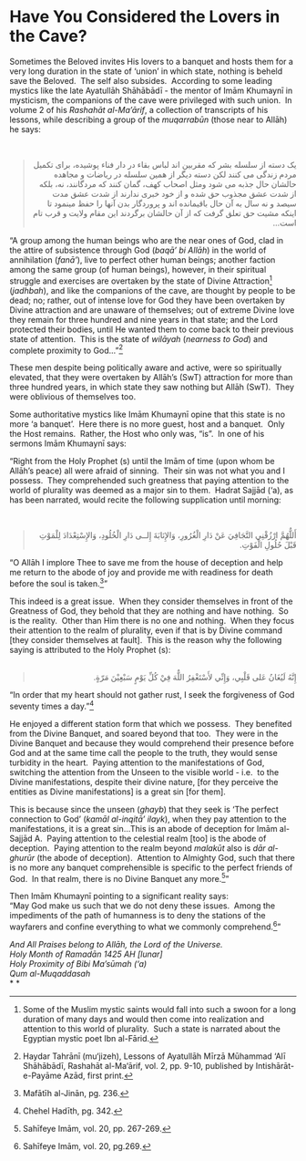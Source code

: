 Have You Considered the Lovers in the Cave?
===========================================

Sometimes the Beloved invites His lovers to a banquet and hosts them for
a very long duration in the state of ‘union’ in which state, nothing is
beheld save the Beloved.  The self also subsides.  According to some
leading mystics like the late Ayatullāh Shāhābādī - the mentor of Imām
Khumaynī in mysticism, the companions of the cave were privileged with
such union.  In volume 2 of his *Rashahāt al-Ma’ārif*, a collection of
transcripts of his lessons, while describing a group of the *muqarrabūn*
(those near to Allāh) he says:

 

<blockquote dir="rtl">
  <p>
يک دسته از سلسله بشر که مقربين اند لباس بقاء در دار فناء پوشيده، برای
تکميل مردم زندگی می کنند لکن دسته ديگر از همين سلسله در رياضات و
مجاهده حالشان حال جذبه می شود ومثل اصحاب کهف، گمان کنند که مردگانند،
نه، بلکه از شدت عشق مجذوب حق شده و از خود خبری ندارند از شدت عشق مدت
سيصد و نه سال به آن حال باقيمانده اند و پروردگار بدن آنها را حفظ
مينمود تا اينکه مشيت حق تعلق گرفت که از آن حالشان برگردند اين مقام
ولايت و قرب تام است...
  </p>
</blockquote>

“A group among the human beings who are the near ones of God, clad in
the attire of subsistence through God (*baqā’ bi Allāh*) in the world of
annihilation (*fanā’*), live to perfect other human beings; another
faction among the same group (of human beings), however, in their
spiritual struggle and exercises are overtaken by the state of Divine
Attraction[^1] (*jadhbah*), and like the companions of the cave, are
thought by people to be dead; no; rather, out of intense love for God
they have been overtaken by Divine attraction and are unaware of
themselves; out of extreme Divine love they remain for three hundred and
nine years in that state; and the Lord protected their bodies, until He
wanted them to come back to their previous state of attention.  This is
the state of *wilāyah* (*nearness to God*) and complete proximity to
God...”[^2]

These men despite being politically aware and active, were so
spiritually elevated, that they were overtaken by Allāh’s (SwT)
attraction for more than three hundred years, in which state they saw
nothing but Allāh (SwT).  They were oblivious of themselves too. 

Some authoritative mystics like Imām Khumaynī opine that this state is
no more ‘a banquet’.  Here there is no more guest, host and a banquet. 
Only the Host remains.  Rather, the Host who only was, “is”.  In one of
his sermons Imām Khumaynī says:

“Right from the Holy Prophet (s) until the Imām of time (upon whom be
Allāh’s peace) all were afraid of sinning.  Their sin was not what you
and I possess.  They comprehended such greatness that paying attention
to the world of plurality was deemed as a major sin to them.  Hadrat
Sajjād (‘a), as has been narrated, would recite the following
supplication until morning:

 

<blockquote dir="rtl">
  <p>
أَللٌّهُمَّ ارْزُقْنِي التَّجَافِيَ عَنْ دَارِ الْغُرُورِ،
وَالإِنَابَةَ إِلــى دَارِ الْخُلُودِ، وَالإِسْتِعْدَادَ لِلْمَوْتِ
قَبْلَ حُلُولِ الْفَوْتِ.
  </p>
</blockquote>

“O Allāh I implore Thee to save me from the house of deception and help
me return to the abode of joy and provide me with readiness for death
before the soul is taken.[^3]”

This indeed is a great issue.  When they consider themselves in front of
the Greatness of God, they behold that they are nothing and have
nothing.  So is the reality.  Other than Him there is no one and
nothing.  When they focus their attention to the realm of plurality,
even if that is by Divine command [they consider themselves at fault]. 
This is the reason why the following saying is attributed to the Holy
Prophet (s):  
  

<blockquote dir="rtl">
  <p>
إِنَّهُ لَيُغَانُ عَلى قَلْبِي، وَإِنِّي لأَسْتَغْفِرُ اللٌّهَ فِيْ
كُلِّ يَوْمٍ سَبْعِِيْنَ مَرّةٍ.
  </p>
</blockquote>

“In order that my heart should not gather rust, I seek the forgiveness
of God seventy times a day.”[^4]

He enjoyed a different station form that which we possess.  They
benefited from the Divine Banquet, and soared beyond that too.  They
were in the Divine Banquet and because they would comprehend their
presence before God and at the same time call the people to the truth,
they would sense turbidity in the heart.  Paying attention to the
manifestations of God, switching the attention from the Unseen to the
visible world - i.e.  to the Divine manifestations, despite their divine
nature, [for they perceive the entities as Divine manifestations] is a
great sin [for them]. 

This is because since the unseen (*ghayb*) that they seek is ‘The
perfect connection to God’ (*kamāl al-inqitā’ ilayk*), when they pay
attention to the manifestations, it is a great sin...This is an abode of
deception for Imām al-Sajjād A.  Paying attention to the celestial realm
[too] is the abode of deception.  Paying attention to the realm beyond
*malakūt* also is *dār al-ghurūr* (the abode of deception).  Attention
to Almighty God, such that there is no more any banquet comprehensible
is specific to the perfect friends of God.  In that realm, there is no
Divine Banquet any more.[^5]”

Then Imām Khumaynī pointing to a significant reality says:  
 “May God make us such that we do not deny these issues.  Among the
impediments of the path of humanness is to deny the stations of the
wayfarers and confine everything to what we commonly comprehend.[^6]”

*And All Praises belong to Allāh, the Lord of the Universe.*  
*Holy Month of Ramadān 1425 AH [lunar]  
 Holy Proximity of Bibi Ma’sūmah (‘a)  
 Qum al-Muqaddasah*  
* *

[^1]: Some of the Muslim mystic saints would fall into such a swoon for
a long duration of many days and would then come into realization and
attention to this world of plurality.  Such a state is narrated about
the Egyptian mystic poet Ibn al-Fārid.

[^2]: Haydar Tahrānī (mu‘jizeh), Lessons of Ayatullāh Mīrzā Mūhammad
‘Alī Shāhābādī, Rashahāt al-Ma‘ārif, vol. 2, pp. 9-10, published by
Intishārāt-e-Payāme Azād, first print.

[^3]: Mafātīh al-Jinān, pg. 236.

[^4]: Chehel Hadīth, pg. 342.

[^5]: Sahīfeye Imām, vol. 20, pp. 267-269.

[^6]: Sahīfeye Imām, vol. 20, pg.269.


